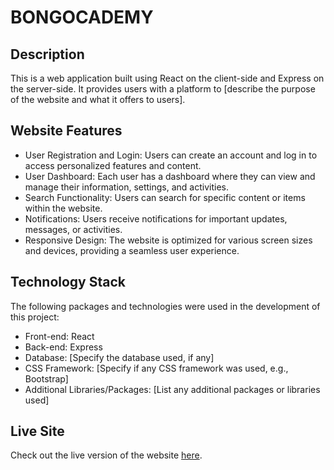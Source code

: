 # BONGOCADEMY



## Description

This is a web application built using React on the client-side and Express on the server-side. It provides users with a platform to [describe the purpose of the website and what it offers to users].

## Website Features

- User Registration and Login: Users can create an account and log in to access personalized features and content.
- User Dashboard: Each user has a dashboard where they can view and manage their information, settings, and activities.
- Search Functionality: Users can search for specific content or items within the website.
- Notifications: Users receive notifications for important updates, messages, or activities.
- Responsive Design: The website is optimized for various screen sizes and devices, providing a seamless user experience.

## Technology Stack

The following packages and technologies were used in the development of this project:

- Front-end: React
- Back-end: Express
- Database: [Specify the database used, if any]
- CSS Framework: [Specify if any CSS framework was used, e.g., Bootstrap]
- Additional Libraries/Packages: [List any additional packages or libraries used]

## Live Site

Check out the live version of the website [here](https://bongo-sports-academy.web.app/ ).